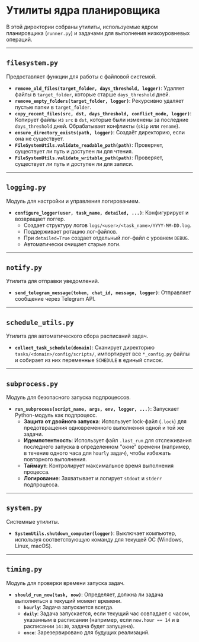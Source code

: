 # Утилиты ядра планировщика

В этой директории собраны утилиты, используемые ядром планировщика (`runner.py`) и задачами для выполнения низкоуровневых операций.

---

## `filesystem.py`

Предоставляет функции для работы с файловой системой.

- **`remove_old_files(target_folder, days_threshold, logger)`**: Удаляет файлы в `target_folder`, которые старше `days_threshold` дней.
- **`remove_empty_folders(target_folder, logger)`**: Рекурсивно удаляет пустые папки в `target_folder`.
- **`copy_recent_files(src, dst, days_threshold, conflict_mode, logger)`**: Копирует файлы из `src` в `dst`, которые были изменены за последние `days_threshold` дней. Обрабатывает конфликты (`skip` или `rename`).
- **`ensure_directory_exists(path, logger)`**: Создаёт директорию, если она не существует.
- **`FileSystemUtils.validate_readable_path(path)`**: Проверяет, существует ли путь и доступен ли для чтения.
- **`FileSystemUtils.validate_writable_path(path)`**: Проверяет, существует ли путь и доступен ли для записи.

---

## `logging.py`

Модуль для настройки и управления логированием.

- **`configure_logger(user, task_name, detailed, ...)`**: Конфигурирует и возвращает логгер.
  - Создает структуру логов `logs/<user>/<task_name>/YYYY-MM-DD.log`.
  - Поддерживает ротацию лог-файлов.
  - При `detailed=True` создает отдельный лог-файл с уровнем `DEBUG`.
  - Автоматически очищает старые логи.

---

## `notify.py`

Утилита для отправки уведомлений.

- **`send_telegram_message(token, chat_id, message, logger)`**: Отправляет сообщение через Telegram API.

---

## `schedule_utils.py`

Утилита для автоматического сбора расписаний задач.

- **`collect_task_schedule(domain)`**: Сканирует директорию `tasks/<domain>/config/scripts/`, импортирует все `*_config.py` файлы и собирает из них переменные `SCHEDULE` в единый список.

---

## `subprocess.py`

Модуль для безопасного запуска подпроцессов.

- **`run_subprocess(script_name, args, env, logger, ...)`**: Запускает Python-модуль как подпроцесс.
  - **Защита от двойного запуска**: Использует lock-файл (`.lock`) для предотвращения одновременного выполнения одной и той же задачи.
  - **Идемпотентность**: Использует файл `.last_run` для отслеживания последнего запуска в определенном "окне" времени (например, в течение одного часа для `hourly` задач), чтобы избежать повторного выполнения.
  - **Таймаут**: Контролирует максимальное время выполнения процесса.
  - **Логирование**: Захватывает и логирует `stdout` и `stderr` подпроцесса.

---

## `system.py`

Системные утилиты.

- **`SystemUtils.shutdown_computer(logger)`**: Выключает компьютер, используя соответствующую команду для текущей ОС (Windows, Linux, macOS).

---

## `timing.py`

Модуль для проверки времени запуска задач.

- **`should_run_now(task, now)`**: Определяет, должна ли задача выполняться в текущий момент времени.
  - **`hourly`**: Задача запускается всегда.
  - **`daily`**: Задача запускается, если текущий час совпадает с часом, указанным в расписании (например, если `now.hour == 14` и в расписании `14:30`, задача будет запущена).
  - **`once`**: Зарезервировано для будущих реализаций.
